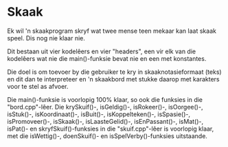# Skaak
Ek wil 'n skaakprogram skryf wat twee mense teen mekaar kan laat skaak speel. Dis nog nie klaar nie.

Dit bestaan uit vier kodelêers en vier "headers", een vir elk van die kodelêers wat nie die main()-funksie bevat nie en een met
konstantes.

Die doel is om toevoer by die gebruiker te kry in skaaknotasieformaat (teks) en dit dan te interpreteer en 'n skaakbord met stukke 
daarop met karakters voor te stel as afvoer.

Die main()-funksie is voorlopig 100% klaar, so ook die funksies in die "bord.cpp"-lêer. Die krySkuif()-, isGeldig()-, isRokeer()-,
isOorgee()-, isStuk()-, isKoordinaat()-, isBuit()-, isKoppelteken()-, isSpasie()-, isPromoveer()-, isSkaak()-, isLaasteGelid()-,
isEnPassant()-, isMat()-, isPat()- en skryfSkuif()-funksies in die "skuif.cpp"-lêer is voorlopig klaar, met die isWettig()-,
doenSkuif()- en isSpelVerby()-funksies uitstaande.
